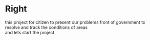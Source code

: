 # Right
this project for citizen to present our problems front of government to resolve and track the conditions of areas
<br>
and lets start the project
